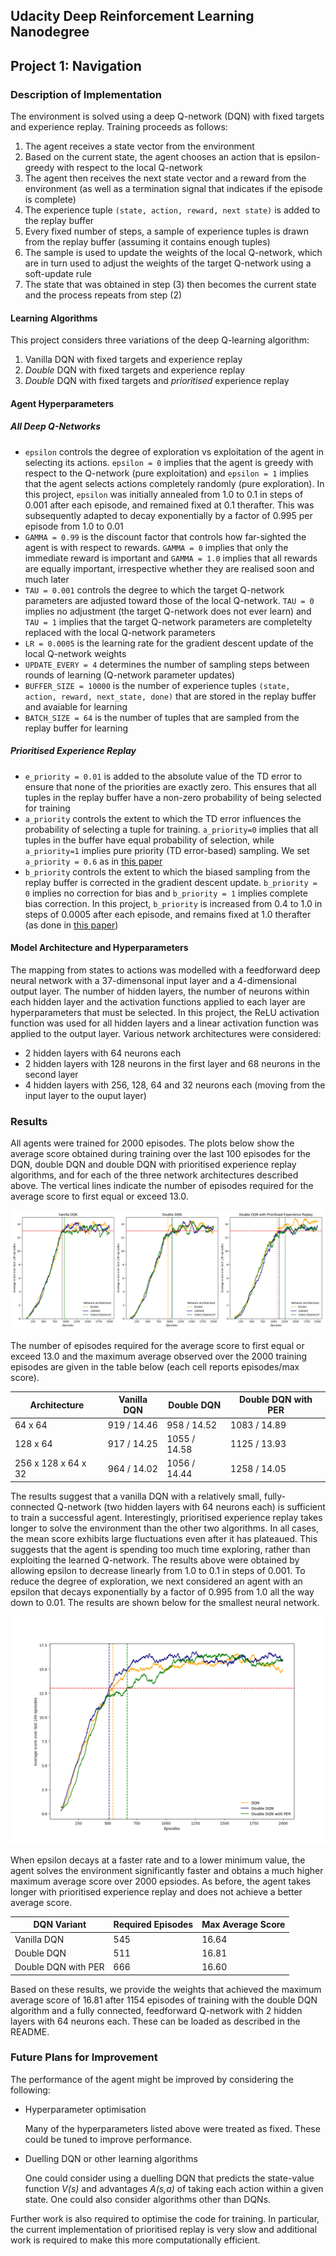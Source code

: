 ## Udacity Deep Reinforcement Learning Nanodegree 
## Project 1: Navigation

### Description of Implementation

The environment is solved using a deep Q-network (DQN) with fixed targets and experience replay. Training proceeds as follows:

1. The agent receives a state vector from the environment
1. Based on the current state, the agent chooses an action that is epsilon-greedy with respect to the local Q-network
1. The agent then receives the next state vector and a reward from the environment (as well as a termination signal that indicates if the episode is complete)
1. The experience tuple `(state, action, reward, next state)` is added to the replay buffer
1. Every fixed number of steps, a sample of experience tuples is drawn from the replay buffer (assuming it contains enough tuples)
1. The sample is used to update the weights of the local Q-network, which are in turn used to adjust the weights of the target Q-network using a soft-update rule
1. The state that was obtained in step (3) then becomes the current state and the process repeats from step (2)

#### Learning Algorithms

This project considers three variations of the deep Q-learning algorithm:

1. Vanilla DQN with fixed targets and experience replay
1. *Double* DQN with fixed targets and experience replay
1. *Double* DQN with fixed targets and *prioritised* experience replay

#### Agent Hyperparameters

##### All Deep Q-Networks

- `epsilon` controls the degree of exploration vs exploitation of the agent in selecting its actions. `epsilon = 0` implies that the agent is greedy with respect to the Q-network (pure exploitation) and `epsilon = 1` implies that the agent selects actions completely randomly (pure exploration). In this project, `epsilon` was initially annealed from 1.0 to 0.1 in steps of 0.001 after each episode, and remained fixed at 0.1 therafter. This was subsequently adapted to decay exponentially by a factor of 0.995 per episode from 1.0 to 0.01
- `GAMMA = 0.99` is the discount factor that controls how far-sighted the agent is with respect to rewards. `GAMMA = 0` implies that only the immediate reward is important and `GAMMA = 1.0` implies that all rewards are equally important, irrespective whether they are realised soon and much later
- `TAU = 0.001` controls the degree to which the target Q-network parameters are adjusted toward those of the local Q-network. `TAU = 0` implies no adjustment (the target Q-network does not ever learn) and `TAU = 1` implies that the target Q-network parameters are completelty replaced with the local Q-network parameters
- `LR = 0.0005` is the learning rate for the gradient descent update of the local Q-network weights
- `UPDATE_EVERY = 4` determines the number of sampling steps between rounds of learning (Q-network parameter updates)
- `BUFFER_SIZE = 10000` is the number of experience tuples `(state, action, reward, next_state, done)` that are stored in the replay buffer and avaiable for learning
- `BATCH_SIZE = 64` is the number of tuples that are sampled from the replay buffer for learning

##### Prioritised Experience Replay

- `e_priority = 0.01` is added to the absolute value of the TD error to ensure that none of the priorities are exactly zero. This ensures that all tuples in the replay buffer have a non-zero probability of being selected for training
- `a_priority` controls the extent to which the TD error influences the probability of selecting a tuple for training. `a_priority=0` implies that all tuples in the buffer have equal probability of selection, while `a_priority=1` implies pure priority (TD error-based) sampling. We set `a_priority = 0.6` as in [this paper](https://arxiv.org/pdf/1511.05952.pdf)
- `b_priority` controls the extent to which the biased sampling from the replay buffer is corrected in the gradient descent update. `b_priority = 0` implies no correction for bias and `b_priority = 1` implies complete bias correction. In this project, `b_priority` is increased from 0.4 to 1.0 in steps of 0.0005 after each episode, and remains fixed at 1.0 therafter (as done in [this paper](https://arxiv.org/pdf/1511.05952.pdf))


#### Model Architecture and Hyperparameters

The mapping from states to actions was modelled with a feedforward deep neural network with a 37-dimensonal input layer and a 4-dimensional output layer. The number of hidden layers, the number of neurons within each hidden layer and the activation functions applied to each layer are hyperparameters that must be selected. In this project, the ReLU activation function was used for all hidden layers and a linear activation function was applied to the output layer. Various network architectures were considered:

- 2 hidden layers with 64 neurons each
- 2 hidden layers with 128 neurons in the first layer and 68 neurons in the second layer
- 4 hidden layers with 256, 128, 64 and 32 neurons each (moving from the input layer to the ouput layer)


### Results

All agents were trained for 2000 episodes. The plots below show the average score obtained during training over the last 100 episodes for the DQN, double DQN and double DQN with prioritised experience replay algorithms, and for each of the three network architectures described above. The vertical lines indicate the number of episodes required for the average score to first equal or exceed 13.0.

![alt text](all_scores.png)

The number of episodes required for the average score to first equal or exceed 13.0 and the maximum average observed over the 2000 training episodes are given in the table below (each cell reports episodes/max score).


| Architecture        | Vanilla DQN         | Double DQN          | Double DQN with PER |
| ------------------- | ------------------- | ------------------- | ------------------- |
| 64 x 64             | 919 / 14.46         | 958 / 14.52         | 1083 / 14.89        |
| 128 x 64            | 917 / 14.25         | 1055 / 14.58        | 1125 / 13.93        |
| 256 x 128 x 64 x 32 | 964 / 14.02         | 1056 / 14.44        | 1258 / 14.05        |

The results suggest that a vanilla DQN with a relatively small, fully-connected Q-network (two hidden layers with 64 neurons each) is sufficient to train a successful agent. Interestingly, prioritised experience replay takes longer to solve the environment than the other two algorithms. In all cases, the mean score exhibits large fluctuations even after it has plateaued. This suggests that the agent is spending too much time exploring, rather than exploiting the learned Q-network. The results above were obtained by allowing epsilon to decrease linearly from 1.0 to 0.1 in steps of 0.001. To reduce the degree of exploration, we next considered an agent with an epsilon that decays exponentially by a factor of 0.995 from 1.0 all the way down to 0.01. The results are shown below for the smallest neural network.

![alt text](final_scores.png)

When epsilon decays at a faster rate and to a lower minimum value, the agent solves the environment significantly faster and obtains a much higher maximum average score over 2000 epsiodes. As before, the agent takes longer with prioritised experience replay and does not achieve a better average score.

| DQN Variant         | Required Episodes   | Max Average Score   | 
| ------------------- | ------------------- | ------------------- |
| Vanilla DQN         | 545                 | 16.64               |
| Double DQN          | 511                 | 16.81               |
| Double DQN with PER | 666                 | 16.60               |

Based on these results, we provide the weights that achieved the maximum average score of 16.81 after 1154 episodes of training with the double DQN algorithm and a fully connected, feedforward Q-network with 2 hidden layers with 64 neurons each. These can be loaded as described in the README.

### Future Plans for Improvement

The performance of the agent might be improved by considering the following:

- Hyperparameter optimisation 

  Many of the hyperparameters listed above were treated as fixed. These could be tuned to improve performance.

- Duelling DQN or other learning algorithms

  One could consider using a duelling DQN that predicts the state-value function *V(s)* and advantages *A(s,a)* of taking each action within a given state. One could also consider algorithms other than DQNs. 

Further work is also required to optimise the code for training. In particular, the current implementation of prioritised replay is very slow and additional work is required to make this more computationally efficient.
